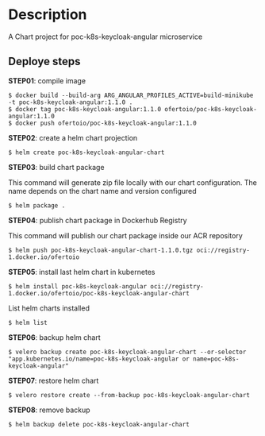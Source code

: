 # Description

A Chart project for poc-k8s-keycloak-angular microservice

## Deploye steps

**STEP01**: compile image

```
$ docker build --build-arg ARG_ANGULAR_PROFILES_ACTIVE=build-minikube -t poc-k8s-keycloak-angular:1.1.0 .
$ docker tag poc-k8s-keycloak-angular:1.1.0 ofertoio/poc-k8s-keycloak-angular:1.1.0
$ docker push ofertoio/poc-k8s-keycloak-angular:1.1.0
```

**STEP02**: create a helm chart projection

```
$ helm create poc-k8s-keycloak-angular-chart
```

**STEP03**: build chart package

This command will generate zip file locally with our chart configuration. The name depends on the  chart name and version configured

```
$ helm package .
```

**STEP04**: publish chart package in Dockerhub Registry

This command will publish our chart package inside our ACR repository

```
$ helm push poc-k8s-keycloak-angular-chart-1.1.0.tgz oci://registry-1.docker.io/ofertoio
```

**STEP05**: install last helm chart in kubernetes
```
$ helm install poc-k8s-keycloak-angular oci://registry-1.docker.io/ofertoio/poc-k8s-keycloak-angular-chart
```

List helm charts installed
```
$ helm list
```

**STEP06**: backup helm chart
```
$ velero backup create poc-k8s-keycloak-angular-chart --or-selector "app.kubernetes.io/name=poc-k8s-keycloak-angular or name=poc-k8s-keycloak-angular"
```

**STEP07**: restore helm chart
```
$ velero restore create --from-backup poc-k8s-keycloak-angular-chart
```

**STEP08**: remove backup
```
$ helm backup delete poc-k8s-keycloak-angular-chart
```